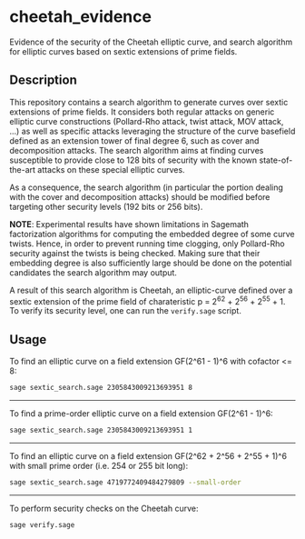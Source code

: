 # cheetah_evidence

Evidence of the security of the Cheetah elliptic curve, and search algorithm for elliptic curves based on sextic extensions of prime fields.

## Description

This repository contains a search algorithm to generate curves over sextic extensions of prime fields. It considers both regular attacks on
generic elliptic curve constructions (Pollard-Rho attack, twist attack, MOV attack, ...) as well as specific attacks leveraging the structure
of the curve basefield defined as an extension tower of final degree 6, such as cover and decomposition attacks. The search algorithm aims at
finding curves susceptible to provide close to 128 bits of security with the known state-of-the-art attacks on these special elliptic curves.

As a consequence, the search algorithm (in particular the portion dealing with the cover and decomposition attacks) should be modified before
targeting other security levels (192 bits or 256 bits).

**NOTE**: Experimental results have shown limitations in Sagemath factorization algorithms for computing the embedded degree of some curve twists.
Hence, in order to prevent running time clogging, only Pollard-Rho security against the twists is being checked. Making sure that their embedding
degree is also sufficiently large should be done on the potential candidates the search algorithm may output.

A result of this search algorithm is Cheetah, an elliptic-curve defined over a sextic extension of the prime field of charateristic
p = 2<sup>62</sup> + 2<sup>56</sup> + 2<sup>55</sup> + 1. To verify its security level, one can run the `verify.sage` script.

## Usage

To find an elliptic curve on a field extension GF(2^61 - 1)^6 with cofactor <= 8:
```bash
sage sextic_search.sage 2305843009213693951 8
```

---

To find a prime-order elliptic curve on a field extension GF(2^61 - 1)^6:
```bash
sage sextic_search.sage 2305843009213693951 1
```

---

To find an elliptic curve on a field extension GF(2^62 + 2^56 + 2^55 + 1)^6 with small prime order (i.e. 254 or 255 bit long):
```bash
sage sextic_search.sage 4719772409484279809 --small-order
```

---

To perform security checks on the Cheetah curve:
```bash
sage verify.sage
```

